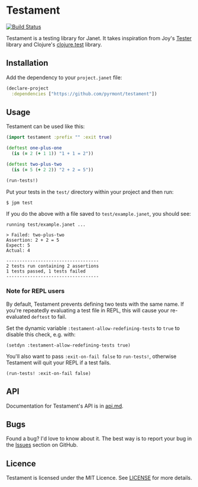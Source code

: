 # Testament

[![Build Status](https://github.com/pyrmont/testament/workflows/build/badge.svg)](https://github.com/pyrmont/testament/actions?query=workflow%3Abuild)

Testament is a testing library for Janet. It takes inspiration from Joy's
[Tester][] library and Clojure's [clojure.test][] library.

[Tester]: https://github.com/joy-framework/tester
[clojure.test]: https://clojure.github.io/clojure/clojure.test-api.html

## Installation

Add the dependency to your `project.janet` file:

```clojure
(declare-project
  :dependencies ["https://github.com/pyrmont/testament"])
```

## Usage

Testament can be used like this:


```clojure
(import testament :prefix "" :exit true)

(deftest one-plus-one
  (is (= 2 (+ 1 1)) "1 + 1 = 2"))

(deftest two-plus-two
  (is (= 5 (+ 2 2)) "2 + 2 = 5"))

(run-tests!)
```

Put your tests in the `test/` directory within your project and then run:

```console
$ jpm test
```

If you do the above with a file saved to `test/example.janet`, you should see:

```text
running test/example.janet ...

> Failed: two-plus-two
Assertion: 2 + 2 = 5
Expect: 5
Actual: 4

-----------------------------------
2 tests run containing 2 assertions
1 tests passed, 1 tests failed
-----------------------------------
```

### Note for REPL users

By default, Testament prevents defining two tests with the same name. If you're repeatedly evaluating a test file in REPL, this will cause your re-evaluated `deftest` to fail.

Set the dynamic variable `:testament-allow-redefining-tests` to `true` to disable this check, e.g. with:
```
(setdyn :testament-allow-redefining-tests true)
```

You'll also want to pass `:exit-on-fail false` to `run-tests!`, otherwise Testament will quit your REPL if a test fails.
```
(run-tests! :exit-on-fail false)
```

## API

Documentation for Testament's API is in [api.md][api].

[api]: https://github.com/pyrmont/testament/blob/master/api.md

## Bugs

Found a bug? I'd love to know about it. The best way is to report your bug in
the [Issues][] section on GitHub.

[Issues]: https://github.com/pyrmont/testament/issues

## Licence

Testament is licensed under the MIT Licence. See [LICENSE][] for more details.

[LICENSE]: https://github.com/pyrmont/testament/blob/master/LICENSE
